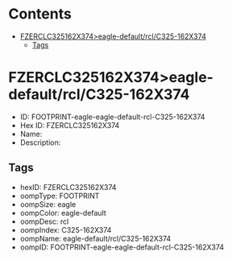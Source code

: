 



Contents
========

* [FZERCLC325162X374>eagle-default/rcl/C325-162X374](#fzerclc325162x374eagle-defaultrclc325-162x374)
	* [Tags](#tags)

# FZERCLC325162X374>eagle-default/rcl/C325-162X374

- ID: FOOTPRINT-eagle-eagle-default-rcl-C325-162X374
- Hex ID: FZERCLC325162X374
- Name: 
- Description: 

## Tags

- hexID: FZERCLC325162X374
- oompType: FOOTPRINT
- oompSize: eagle
- oompColor: eagle-default
- oompDesc: rcl
- oompIndex: C325-162X374
- oompName: eagle-default/rcl/C325-162X374
- oompID: FOOTPRINT-eagle-eagle-default-rcl-C325-162X374
